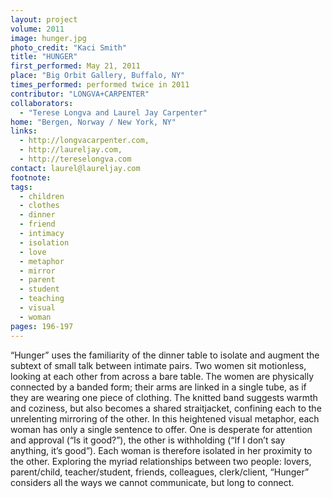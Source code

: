 ```yaml
---
layout: project
volume: 2011
image: hunger.jpg
photo_credit: "Kaci Smith"
title: "HUNGER"
first_performed: May 21, 2011
place: "Big Orbit Gallery, Buffalo, NY"
times_performed: performed twice in 2011
contributor: "LONGVA+CARPENTER"
collaborators: 
  - "Terese Longva and Laurel Jay Carpenter"
home: "Bergen, Norway / New York, NY"
links: 
  - http://longvacarpenter.com,
  - http://laureljay.com,
  - http://tereselongva.com
contact: laurel@laureljay.com
footnote: 
tags: 
  - children
  - clothes
  - dinner
  - friend
  - intimacy
  - isolation
  - love
  - metaphor
  - mirror
  - parent
  - student
  - teaching
  - visual
  - woman
pages: 196-197
---
```


“Hunger” uses the familiarity of the dinner table to isolate and augment the subtext of small talk between intimate pairs. Two women sit motionless, looking at each other from across a bare table. The women are physically connected by a banded form; their arms are linked in a single tube, as if they are wearing one piece of clothing. The knitted band suggests warmth and coziness, but also becomes a shared straitjacket, confining each to the unrelenting mirroring of the other. In this heightened visual metaphor, each woman has only a single sentence to offer. One is desperate for attention and approval (“Is it good?”), the other is withholding (“If I don’t say anything, it’s good”). Each woman is therefore isolated in her proximity to the other. Exploring the myriad relationships between two people: lovers, parent/child, teacher/student, friends, colleagues, clerk/client, “Hunger” considers all the ways we cannot communicate, but long to connect.
